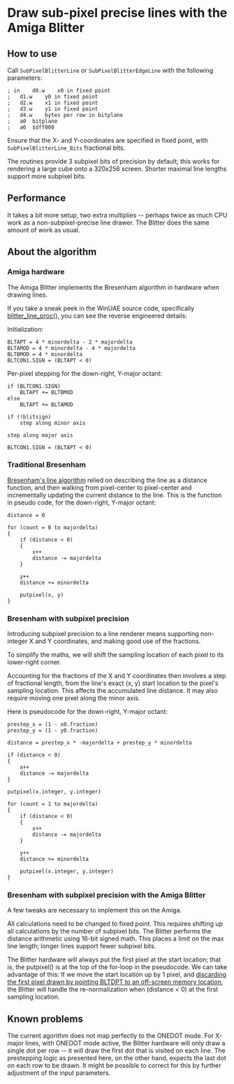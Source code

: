 # Draw sub-pixel precise lines with the Amiga Blitter

## How to use

Call `SubPixelBlitterLine` or `SubPixelBlitterEdgeLine` with the following parameters:

```
; in	d0.w	x0 in fixed point
;	d1.w	y0 in fixed point
;	d2.w	x1 in fixed point
;	d3.w	y1 in fixed point
;	d4.w	bytes per row in bitplane
;	a0	bitplane
;	a6	$dff000
```

Ensure that the X- and Y-coordinates are specified in fixed point, with `SubPixelBlitterLine_Bits` fractional bits.

The routines provide 3 subpixel bits of precision by default; this works for rendering a large cube onto a 320x256 screen.
Shorter maximal line lengths support more subpixel bits.

## Performance

It takes a bit more setup, two extra multiplies -- perhaps twice as much CPU work as a non-subpixel-precise line drawer. The Blitter does the same amount of work as usual.

## About the algorithm

### Amiga hardware

The Amiga Blitter implements the Bresenham algorithm in hardware when drawing lines.

If you take a sneak peek in the WinUAE source code, specifically [blitter_line_proc()](https://github.com/tonioni/WinUAE/blob/3da2ed8232cd7cd11e00775df427d175d700d56e/blitter.cpp#L774-L810),
you can see the reverse engineered details:

Initialization:
```
BLTAPT = 4 * minordelta - 2 * majordelta
BLTAMOD = 4 * minordelta - 4 * majordelta
BLTBMOD = 4 * minordelta
BLTCON1.SIGN = (BLTAPT < 0)
```

Per-pixel stepping for the down-right, Y-major octant:
```
if (BLTCON1.SIGN)
	BLTAPT += BLTBMOD
else
	BLTAPT += BLTAMOD

if (!blitsign)
	step along minor axis

step along major axis

BLTCON1.SIGN = (BLTAPT < 0)
```

### Traditional Bresenham

[Bresenham's line algorithm](https://en.wikipedia.org/wiki/Bresenham%27s_line_algorithm#Line_equation)
relied on describing the line as a distance function, and then walking from pixel-center to pixel-center and incrementally
updating the current distance to the line. This is the function in pseudo code, for the down-right, Y-major octant:

```
distance = 0

for (count = 0 to majordelta)
{
	if (distance < 0)
	{
		x++
		distance -= majordelta
	}

	y++
	distance += minordelta
	
	putpixel(x, y)
}
```

### Bresenham with subpixel precision

Introducing subpixel precision to a line renderer means supporting non-integer X and Y coordinates, and making good use of the fractions.

To simplify the maths, we will shift the sampling location of each pixel to its lower-right corner.

Accounting for the fractions of the X and Y coordinates then involves a step of fractional length,
from the line's exact (x, y) start location to the pixel's sampling location. This affects the accumulated line distance. It may
also require moving one pixel along the minor axis.

Here is pseudocode for the down-right, Y-major octant:

```
prestep_x = (1 - x0.fraction)
prestep_y = (1 - y0.fraction)

distance = prestep_x * -majordelta + prestep_y * minordelta

if (distance < 0)
{
	x++
	distance -= majordelta
}

putpixel(x.integer, y.integer)

for (count = 1 to majordelta)
{
	if (distance < 0)
	{
		x++
		distance -= majordelta
	}

	y++
	distance += minordelta
	
	putpixel(x.integer, y.integer)
}
```

### Bresenham with subpixel precision with the Amiga Blitter

A few tweaks are necessary to implement this on the Amiga.

All calculations need to be changed to fixed point. This requires shifting up all calculations by the number of subpixel bits.
The Blitter performs the distance arithmetic using 16-bit signed math. This places a limit on the max line length; longer lines support
fewer subpixel bits.

The Blitter hardware will always put the first pixel at the start location; that is, the putpixel() is at the top of the for-loop in the
pseudocode. We can take advantage of this: If we move the start location up by 1 pixel, and [discarding the first pixel drawn by pointing BLTDPT to an off-screen memory location](http://eab.abime.net/showpost.php?p=206412&postcount=6),
the Blitter will handle the re-normalization when (distance < 0) at the first sampling location.

## Known problems

The current agorithm does not map perfectly to the ONEDOT mode. For X-major lines, with ONEDOT mode active, the Blitter hardware will
only draw a single dot per row -- it will draw the first dot that is visited on each line. The prestepping logic as presented here,
on the other hand, expects the last dot on each row to be drawn.
It might be possible to correct for this by further adjustment of the input parameters.

